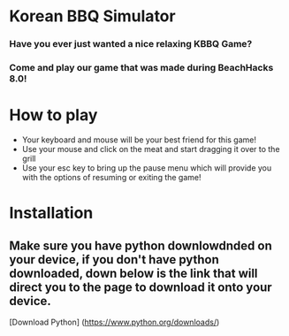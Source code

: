 # Korean BBQ Simulator 
### Have you ever just wanted a nice relaxing KBBQ Game? 

### Come and play our game that was made during BeachHacks 8.0!

# How to play 
- Your keyboard and mouse will be your best friend for this game!
- Use your mouse and click on the meat and start dragging it over to the grill
- Use your esc key to bring up the pause menu which will provide you with the options of resuming or exiting the game!

# Installation 
## Make sure you have python downlowdnded on your device, if you don't have python downloaded, down below is the link that will direct you to the page to download it onto your device. 

[Download Python] (https://www.python.org/downloads/)
